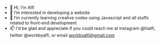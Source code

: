 - 👋 Hi, I’m Alfi
- 👀 I’m interested in developing a website
- 🌱 I’m currently learning creative codes using Javascript and all stuffs related to front-end development
- 📫 I'd be glad and appreciate if you could reach me at instagram @hialfi, twitter @workbyalfi, or email workbyalfi@gmail.com

<!---
hialfi/hialfi is a ✨ special ✨ repository because its `README.md` (this file) appears on your GitHub profile.
You can click the Preview link to take a look at your changes.
--->
